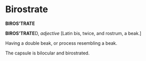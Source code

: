 # Birostrate

**BIROS'TRATE**

**BIROS'TRATE**D, _adjective_ \[Latin bis, twice, and rostrum, a beak.\]

Having a double beak, or process resembling a beak.

The capsule is bilocular and birostrated.